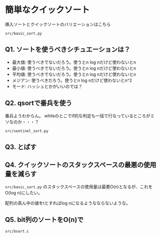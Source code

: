 # 簡単なクイックソート

挿入ソートとクイックソートのバリエーションはこちら

`src/basic_sort.py`

## Q1. ソートを使うべきシチュエーションは？

* 最大値: 使うべきでないだろう。使うとn log nだけど使わないとn
* 最小値: 使うべきでないだろう。使うとn log nだけど使わないとn
* 平均値: 使うべきでないだろう。使うとn log nだけど使わないとn
* メジアン: 使うべきだろう。使うとn log nだけど使わないとn^2
* モード: ハッシュとかがいいのでは？

## Q2. qsortで番兵を使う

番兵ようわからん。
whileのとこでif的な判定も一括で行なっているところがミソなのか・・・？

`src/sentinel_sort.py`

## Q3. とばす


## Q4. クイックソートのスタックスペースの最悪の使用量を減らす

`src/basic_sort.py`
のスタックスペースの使用量は最悪O(n)となるが、これをO(log n)にしたい。

配列の真ん中の値をtとすればlog nになるようなならないような。


## Q5. bit列のソートをO(n)で

`src/bsort.c`
